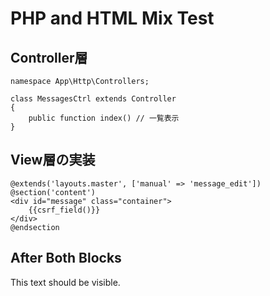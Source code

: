 # PHP and HTML Mix Test

## Controller層

```php:app/Http/Controllers/MessagesCtrl.php
namespace App\Http\Controllers;

class MessagesCtrl extends Controller
{
    public function index() // 一覧表示
}
```

## View層の実装

```html:resources/views/message/edit.blade.php
@extends('layouts.master', ['manual' => 'message_edit'])
@section('content')
<div id="message" class="container">
    {{csrf_field()}}
</div>
@endsection
```

## After Both Blocks

This text should be visible.